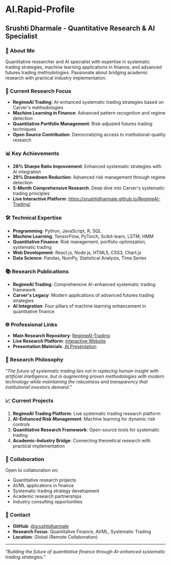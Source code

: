 # AI.Rapid-Profile
## Srushti Dharmale - Quantitative Research & AI Specialist

### 🚀 About Me
Quantitative researcher and AI specialist with expertise in systematic trading strategies, machine learning applications in finance, and advanced futures trading methodologies. Passionate about bridging academic research with practical industry implementation.

### 🔬 Current Research Focus
- **RegimeAI Trading**: AI-enhanced systematic trading strategies based on Carver's methodologies
- **Machine Learning in Finance**: Advanced pattern recognition and regime detection
- **Quantitative Portfolio Management**: Risk-adjusted futures trading techniques
- **Open Source Contribution**: Democratizing access to institutional-quality research

### 📊 Key Achievements
- **28% Sharpe Ratio Improvement**: Enhanced systematic strategies with AI integration
- **29% Drawdown Reduction**: Advanced risk management through regime detection
- **5-Month Comprehensive Research**: Deep dive into Carver's systematic trading principles
- **Live Interactive Platform**: https://srushtidharmale.github.io/RegimeAI-Trading/

### 🛠️ Technical Expertise
- **Programming**: Python, JavaScript, R, SQL
- **Machine Learning**: TensorFlow, PyTorch, Scikit-learn, LSTM, HMM
- **Quantitative Finance**: Risk management, portfolio optimization, systematic trading
- **Web Development**: React.js, Node.js, HTML5, CSS3, Chart.js
- **Data Science**: Pandas, NumPy, Statistical Analysis, Time Series

### 📚 Research Publications
- **RegimeAI Trading**: Comprehensive AI-enhanced systematic trading framework
- **Carver's Legacy**: Modern applications of advanced futures trading strategies
- **AI Integration**: Four pillars of machine learning enhancement in quantitative finance

### 🌐 Professional Links
- **Main Research Repository**: [RegimeAI-Trading](https://github.com/srushtidharmale/RegimeAI-Trading)
- **Live Research Platform**: [Interactive Website](https://srushtidharmale.github.io/RegimeAI-Trading/)
- **Presentation Materials**: [AI Presentation](https://github.com/srushtidharmale/RegimeAI-Trading/blob/main/AI_Presentation.md)

### 🎯 Research Philosophy
*"The future of systematic trading lies not in replacing human insight with artificial intelligence, but in augmenting proven methodologies with modern technology while maintaining the robustness and transparency that institutional investors demand."*

### 📈 Current Projects
1. **RegimeAI Trading Platform**: Live systematic trading research platform
2. **AI-Enhanced Risk Management**: Machine learning for dynamic risk controls
3. **Quantitative Research Framework**: Open-source tools for systematic trading
4. **Academic-Industry Bridge**: Connecting theoretical research with practical implementation

### 🤝 Collaboration
Open to collaboration on:
- Quantitative research projects
- AI/ML applications in finance
- Systematic trading strategy development
- Academic research partnerships
- Industry consulting opportunities

### 📧 Contact
- **GitHub**: [@srushtidharmale](https://github.com/srushtidharmale)
- **Research Focus**: Quantitative Finance, AI/ML, Systematic Trading
- **Location**: Global (Remote Collaboration)

---

*"Building the future of quantitative finance through AI-enhanced systematic trading strategies."*
